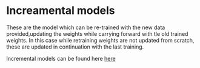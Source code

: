# Increamental models
These are the model which can be re-trained with the new data provided,updating the weights while carrying forward with tle old trained weights. In this case while retraining weights are not updated from scratch, these are updated in continuation with the last training.

Incremental models can be found here [here](https://scikit-learn.org/stable/modules/computing.html#incremental-learning)

